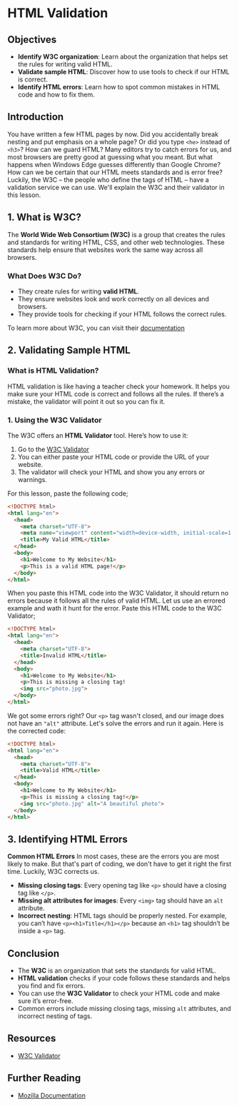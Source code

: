 # HTML Validation

## Objectives

- **Identify W3C organization**: Learn about the organization that helps set the rules for writing valid HTML.
- **Validate sample HTML**: Discover how to use tools to check if our HTML is correct.
- **Identify HTML errors**: Learn how to spot common mistakes in HTML code and how to fix them.

## Introduction

You have written a few HTML pages by now. Did you accidentally break nesting and put emphasis on a whole page? Or did you type `<he>` instead of `<h3>`? How can we guard HTML? Many editors try to catch errors for us, and most browsers are pretty good at guessing what you meant. But what happens when Windows Edge guesses differently than Google Chrome? How can we be certain that our HTML meets standards and is error free? Luckily, the W3C – the people who define the tags of HTML – have a validation service we can use. We'll explain the W3C and their validator in this lesson.

## 1. What is W3C?

The **World Wide Web Consortium (W3C)** is a group that creates the rules and standards for writing HTML, CSS, and other web technologies. These standards help ensure that websites work the same way across all browsers.

### What Does W3C Do?
- They create rules for writing **valid HTML**.
- They ensure websites look and work correctly on all devices and browsers.
- They provide tools for checking if your HTML follows the correct rules.

To learn more about W3C, you can visit their [documentation](https://www.w3.org/)

## 2. Validating Sample HTML

### What is HTML Validation?

HTML validation is like having a teacher check your homework. It helps you make sure your HTML code is correct and follows all the rules. If there’s a mistake, the validator will point it out so you can fix it.

### 1. Using the W3C Validator

The W3C offers an **HTML Validator** tool. Here’s how to use it:
1. Go to the [W3C Validator](https://validator.w3.org/)
2. You can either paste your HTML code or provide the URL of your website.
3. The validator will check your HTML and show you any errors or warnings.

For this lesson, paste the following code;
```html
<!DOCTYPE html>
<html lang="en">
  <head>
    <meta charset="UTF-8">
    <meta name="viewport" content="width=device-width, initial-scale=1.0">
    <title>My Valid HTML</title>
  </head>
  <body>
    <h1>Welcome to My Website</h1>
    <p>This is a valid HTML page!</p>
  </body>
</html>
```
When you paste this HTML code into the W3C Validator, it should return no errors because it follows all the rules of valid HTML.
Let us use an errored example and wath it hunt for the error. Paste this HTML code to the W3C Validator;
```html
<!DOCTYPE html>
<html lang="en">
  <head>
    <meta charset="UTF-8">
    <title>Invalid HTML</title>
  </head>
  <body>
    <h1>Welcome to My Website</h1>
    <p>This is missing a closing tag!
    <img src="photo.jpg">
  </body>
</html>
```
We got some errors right? Our `<p>` tag wasn't closed, and our image does not have an `"alt"` attribute. Let's solve the errors and run it again.
Here is the corrected code:
```html
<!DOCTYPE html>
<html lang="en">
  <head>
    <meta charset="UTF-8">
    <title>Valid HTML</title>
  </head>
  <body>
    <h1>Welcome to My Website</h1>
    <p>This is missing a closing tag!</p>
    <img src="photo.jpg" alt="A beautiful photo">
  </body>
</html>
```
## 3. Identifying HTML Errors
**Common HTML Errors**
In most cases, these are the errors you are most likely to make. But that's part of coding, we don't have to get it right the first time. Luckily, W3C corrects us.
* **Missing closing tags**: Every opening tag like `<p>` should have a closing tag like `</p>`.
* **Missing alt attributes for images**: Every `<img>` tag should have an `alt` attribute.
* **Incorrect nesting**: HTML tags should be properly nested. For example, you can’t have `<p><h1>Title</h1></p>` because an `<h1>` tag shouldn’t be inside a `<p>` tag.

## Conclusion
* The **W3C** is an organization that sets the standards for valid HTML.
* **HTML validation** checks if your code follows these standards and helps you find and fix errors.
* You can use the **W3C Validator** to check your HTML code and make sure it’s error-free.
* Common errors include missing closing tags, missing `alt` attributes, and incorrect nesting of tags.

## Resources

* [W3C Validator](https://validator.w3.org/)

## Further Reading
* [Mozilla Documentation](https://developer.mozilla.org/en-US/docs/Web/HTML/Element)
